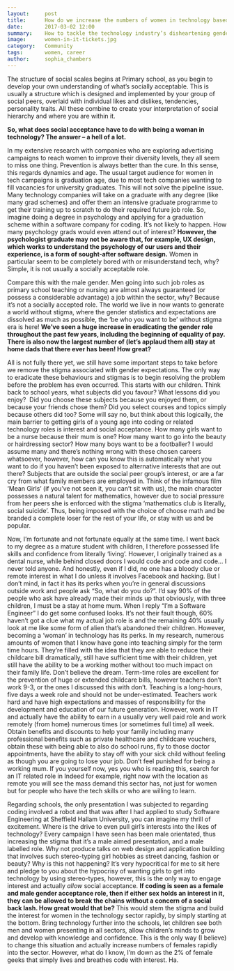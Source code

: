 ```yaml
---
layout:     post
title:      How do we increase the numbers of women in technology based careers?
date:       2017-03-02 12:00
summary:    How to tackle the technology industry’s disheartening gender imbalance from the perspective of a female software engineer.
image:      women-in-it-tickets.jpg
category:   Community
tags:       women, career
author:     sophia_chambers
---
```


The structure of social scales begins at Primary school, as you begin to develop your own understanding of what’s socially acceptable. This is usually a structure which is designed and implemented by your group of social peers, overlaid with individual likes and dislikes, tendencies, personality traits. All these combine to create your interpretation of social hierarchy and where you are within it.

**So, what does social acceptance have to do with being a woman in technology? The answer – a hell of a lot.**

In my extensive research with companies who are exploring advertising campaigns to reach women to improve their diversity levels, they all seem to miss one thing. Prevention is always better than the cure. In this sense, this regards dynamics and age. The usual target audience for women in tech campaigns is graduation age, due to most tech companies wanting to fill vacancies for university graduates. This will not solve the pipeline issue. Many technology companies will take on a graduate with any degree (like many grad schemes) and offer them an intensive graduate programme to get their training up to scratch to do their required future job role. So, imagine doing a degree in psychology and applying for a graduation scheme within a software company for coding. It’s not likely to happen. How many psychology grads would even attend out of interest? **However, the psychologist graduate may not be aware that, for example, UX design, which works to understand the psychology of our users and their experience, is a form of sought-after software design.** Women in particular seem to be completely bored with or misunderstand tech, why? Simple, it is not usually a socially acceptable role.

Compare this with the male gender. Men going into such job roles as primary school teaching or nursing are almost always guaranteed (or possess a considerable advantage) a job within the sector, why? Because it’s not a socially accepted role. The world we live in now wants to generate a world without stigma, where the gender statistics and expectations are dissolved as much as possible, the ‘be who you want to be’ without stigma era is here! **We’ve seen a huge increase in eradicating the gender role throughout the past few years, including the beginning of equality of pay. There is also now the largest number of (let’s applaud them all) stay at home dads that there ever has been! How great?**

All is not fully there yet, we still have some important steps to take before we remove the stigma associated with gender expectations. The only way to eradicate these behaviours and stigmas is to begin resolving the problem before the problem has even occurred. This starts with our children. Think back to school years, what subjects did you favour? What lessons did you enjoy?  Did you choose these subjects because you enjoyed them, or because your friends chose them? Did you select courses and topics simply because others did too? Some will say no, but think about this logically, the main barrier to getting girls of a young age into coding or related technology roles is interest and social acceptance. How many girls want to be a nurse because their mum is one? How many want to go into the beauty or hairdressing sector? How many boys want to be a footballer? I would assume many and there’s nothing wrong with these chosen careers whatsoever, however, how can you know this is automatically what you want to do if you haven’t been exposed to alternative interests that are out there? Subjects that are outside the social peer group’s interest, or are a far cry from what family members are employed in. Think of the infamous film ‘Mean Girls’ (if you’ve not seen it, you can’t sit with us), the main character possesses a natural talent for mathematics, however due to social pressure from her peers she is enforced with the stigma ‘mathematics club is literally, social suicide’. Thus, being imposed with the choice of choose math and be branded a complete loser for the rest of your life, or stay with us and be popular.

Now, I’m fortunate and not fortunate equally at the same time. I went back to my degree as a mature student with children, I therefore possessed life skills and confidence from literally ‘living’. However, I originally trained as a dental nurse, while behind closed doors I would code and code and code… I never told anyone. And honestly, even if I did, no one has a bloody clue or remote interest in what I do unless it involves Facebook and hacking. But I don’t mind, in fact it has its perks when you’re in general discussions outside work and people ask “So, what do you do?”. I’d say 90% of the people who ask have already made their minds up that obviously, with three children, I must be a stay at home mum. When I reply “I’m a Software Engineer” I do get some confused looks. It’s not their fault though, 60% haven’t got a clue what my actual job role is and the remaining 40% usually look at me like some form of alien that’s abandoned their children. However, becoming a ‘woman’ in technology has its perks. In my research, numerous amounts of women that I know have gone into teaching simply for the term time hours. They’re filled with the idea that they are able to reduce their childcare bill dramatically, still have sufficient time with their children, yet still have the ability to be a working mother without too much impact on their family life. Don’t believe the dream. Term-time roles are excellent for the prevention of huge or extended childcare bills, however teachers don’t work 9-3, or the ones I discussed this with don’t. Teaching is a long-hours, five days a week role and should not be under-estimated. Teachers work hard and have high expectations and masses of responsibility for the development and education of our future generation. However, work in IT and actually have the ability to earn in a usually very well paid role and work remotely (from home) numerous times (or sometimes full time) all week. Obtain benefits and discounts to help your family including many professional benefits such as private healthcare and childcare vouchers, obtain these with being able to also do school runs, fly to those doctor appointments, have the ability to stay off with your sick child without feeling as though you are going to lose your job. Don’t feel punished for being a working mum. If you yourself now, yes you who is reading this, search for an IT related role in Indeed for example, right now with the location as remote you will see the mass demand this sector has, not just for women but for people who have the tech skills or who are willing to learn.

Regarding schools, the only presentation I was subjected to regarding coding involved a robot and that was after I had applied to study Software Engineering at Sheffield Hallam University, you can imagine my thrill of excitement. Where is the drive to even pull girl’s interests into the likes of technology? Every campaign I have seen has been male orientated, thus increasing the stigma that it’s a male aimed presentation, and a male labelled role. Why not produce talks on web design and application building that involves such stereo-typing girl hobbies as street dancing, fashion or beauty? Why is this not happening? It’s very hypocritical for me to sit here and pledge to you about the hypocrisy of wanting girls to get into technology by using stereo-types, however, this is the only way to engage interest and actually *allow* social acceptance. **If coding is seen as a female and male gender acceptance role, then if either sex holds an interest in it, they can be allowed to break the chains without a concern of a social back lash. How great would that be?** This would stem the stigma and build the interest for women in the technology sector rapidly, by simply starting at the bottom. Bring technology further into the schools, let children see both men and women presenting in all sectors, allow children’s minds to grow and develop with knowledge and confidence. This is the only way (I believe) to change this situation and actually increase numbers of females rapidly into the sector. However, what do I know, I’m down as the 2% of female geeks that simply lives and breathes code with interest. Ha.
